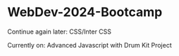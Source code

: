 # WebDev-2024-Bootcamp
Continue again later: CSS/Inter CSS

Currently on: Advanced Javascript with Drum Kit Project